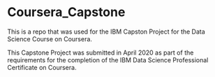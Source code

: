 # Coursera_Capstone

This is a repo that was used for the IBM Capston Project for the Data Science Course on Coursera.

This Capstone Project was submitted in April 2020 as part of the requirements for the completion of the IBM Data Science Professional Certificate on Coursera.

